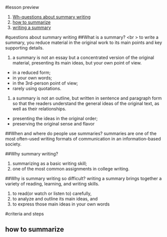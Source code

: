 #lesson preview
1. [Wh-questions about summary writing](#questions-about-summary-writing)
1. [how to summarize](#how-to-summarize)
1. [writing a summary]()

#questions about summary writing
##What is a summary? <br \> 
to write a summary, you reduce material in the original work to its main points and key supporting details.

1. a summary is not an essay but a concentrated version of the original material, presenting its main ideas, but your own point of view. 
* in a reduced form; 
* in your own words; 
* in the 3rd-person point of view; 
* rarely using quotations.
1. a summary is not an outline, but written in sentence and paragraph form so that the readers understand the general ideas of the original text, as well as their relationships.
* presenting the ideas in the original order;
* preserving the original sense and flavor

##When and where do people use summaries?
summaries are one of the most often-used writing formats of communication in an information-based society.

##Why summary writing?
1. summarizing as a basic writing skill;
1. one of the most common assignments in college writing.

##Why is summary writing so difficult?
writing a summary brings together a variety of reading, learning, and writing skills.
1. to read(or watch or listen to) carefully,
1. to analyze and outline its main ideas, and
1. to express those main ideas in your own words

#criteria and steps
## how to summarize
